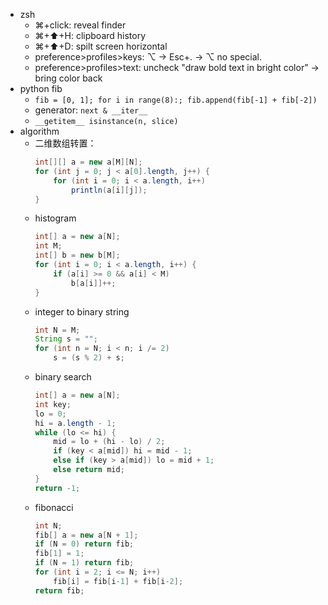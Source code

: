 - zsh
  - ⌘+click: reveal finder
  - ⌘+⬆+H: clipboard history
  - ⌘+⬆+D: spilt screen horizontal
  - preference>profiles>keys: ⌥ -> Esc+. -> ⌥ no special.
  - preference>profiles>text: uncheck "draw bold text in bright color" -> bring color back
- python fib
  - `fib = [0, 1]; for i in range(8):; fib.append(fib[-1] + fib[-2])`
  - generator: `next & __iter__`
  - `__getitem__ isinstance(n, slice)`
- algorithm
  - 二维数组转置：
    ```java
    int[][] a = new a[M][N];
    for (int j = 0; j < a[0].length, j++) {
        for (int i = 0; i < a.length, i++)
            println(a[i][j]);
    }
    ```
  - histogram
    ```java
    int[] a = new a[N];
    int M;
    int[] b = new b[M];
    for (int i = 0; i < a.length, i++) {
        if (a[i] >= 0 && a[i] < M)
            b[a[i]]++;
    }
    ```
  - integer to binary string
    ```java
    int N = M;
    String s = "";
    for (int n = N; i < n; i /= 2)
        s = (s % 2) + s; 
    ```
  - binary search
    ```java
    int[] a = new a[N];
    int key;
    lo = 0;
    hi = a.length - 1;
    while (lo <= hi) {
        mid = lo + (hi - lo) / 2;
        if (key < a[mid]) hi = mid - 1;
        else if (key > a[mid]) lo = mid + 1;
        else return mid;
    }
    return -1;
    ```
  - fibonacci
    ```java
    int N;
    fib[] a = new a[N + 1];
    if (N = 0) return fib;
    fib[1] = 1;
    if (N = 1) return fib;
    for (int i = 2; i <= N; i++)
        fib[i] = fib[i-1] + fib[i-2];
    return fib;
    ```